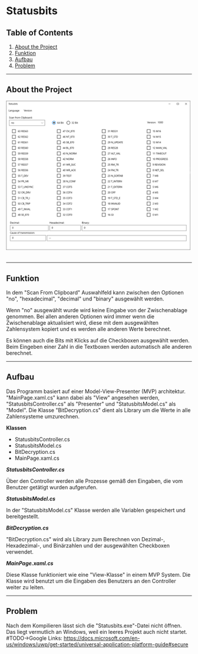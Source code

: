 # __Statusbits__

## Table of Contents
1. [About the Project](#About-the-Project)
2. [Funktion](#Funktion)
3. [Aufbau](#Aufbau)
4. [Problem](#Problem)

---

## __About the Project__

<img src="./Assets/ReadMe_overview.PNG" width="500"/>




<br/>
<br/>

---

## __Funktion__

In dem "Scan From Clipboard" Auswahlfeld kann zwischen den Optionen "no", "hexadecimal", "decimal" und "binary" ausgewählt werden.

Wenn "no" ausgewählt wurde wird keine Eingabe von der Zwischenablage genommen. Bei allen anderen Optionen wird immer wenn die Zwischenablage aktualisiert wird, diese mit dem ausgewählten Zahlensystem kopiert und es werden alle anderen Werte berechnet.

Es können auch die Bits mit Klicks auf die Checkboxen ausgewählt werden. 
Beim Eingeben einer Zahl in die Textboxen werden automatisch alle anderen berechnet.
<br/>

---

## __Aufbau__

Das Programm basiert auf einer Model-View-Presenter (MVP) architektur. "MainPage.xaml.cs" kann dabei als "View" angesehen werden, "StatusbitsController.cs" als "Presenter" und "StatusbitsModel.cs" als "Model".
Die Klasse "BitDecryption.cs" dient als Library um die Werte in alle Zahlensysteme umzurechnen.

__Klassen__
+ StatusbitsController.cs
+ StatusbitsModel.cs
+ BitDecryption.cs
+ MainPage.xaml.cs

*__StatusbitsController.cs__*

Über den Controller werden alle Prozesse gemäß den Eingaben, die vom Benutzer getätigt wurden aufgerufen.

*__StatusbitsModel.cs__*

In der "StatusbitsModel.cs" Klasse werden alle Variablen gespeichert und bereitgestellt.

*__BitDecryption.cs__*

"BitDecryption.cs" wird als Library zum Berechnen von Dezimal-, Hexadezimal-, und Binärzahlen und der ausgewählten Checkboxen verwendet.

*__MainPage.xaml.cs__*

Diese Klasse funktioniert wie eine "View-Klasse" in einem MVP System. Die Klasse wird benutzt um die Eingaben des Benutzers an den Controller weiter zu leiten.

---

## __Problem__

Nach dem Kompilieren lässt sich die "Statusbits.exe"-Datei nicht öffnen. Das liegt vermutlich an Windows, weil ein leeres Projekt auch nicht startet. #TODO->Google
Links: <https://docs.microsoft.com/en-us/windows/uwp/get-started/universal-application-platform-guide#secure>
